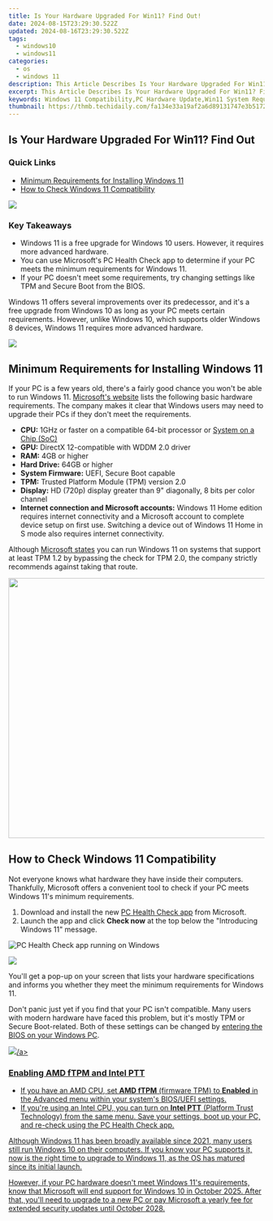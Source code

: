 ```yaml
---
title: Is Your Hardware Upgraded For Win11? Find Out!
date: 2024-08-15T23:29:30.522Z
updated: 2024-08-16T23:29:30.522Z
tags:
  - windows10
  - windows11
categories:
  - os
  - windows 11
description: This Article Describes Is Your Hardware Upgraded For Win11? Find Out!
excerpt: This Article Describes Is Your Hardware Upgraded For Win11? Find Out!
keywords: Windows 11 Compatibility,PC Hardware Update,Win11 System Requirements,Check Hardware for Win11,Upgrade PC For Win11,Meet Win11 System Specs,Determine PC Win11 Readiness
thumbnail: https://thmb.techidaily.com/fa134e33a19af2a6d89131747e3b5172ee7c3295829397bcf7ff50f7e4bad5d7.png
---
```


## Is Your Hardware Upgraded For Win11? Find Out

### Quick Links

* [Minimum Requirements for Installing Windows 11](#minimum-requirements-for-installing-windows-11)
* [How to Check Windows 11 Compatibility](#how-to-check-windows-11-compatibility)

<!-- affiliate ads begin -->
<a href="https://secure.2checkout.com/order/checkout.php?PRODS=33729450&QTY=1&AFFILIATE=108875&CART=1"><img src="https://secure.avangate.com/images/merchant/7f687767ccf20fcea1c9dc4a5adc2326/Digisigner_banner_728_x_90_color_version.png" border="0"></a>
<!-- affiliate ads end -->
### Key Takeaways

* Windows 11 is a free upgrade for Windows 10 users. However, it requires more advanced hardware.
* You can use Microsoft's PC Health Check app to determine if your PC meets the minimum requirements for Windows 11\.
* If your PC doesn't meet some requirements, try changing settings like TPM and Secure Boot from the BIOS.

 Windows 11 offers several improvements over its predecessor, and it's a free upgrade from Windows 10 as long as your PC meets certain requirements. However, unlike Windows 10, which supports older Windows 8 devices, Windows 11 requires more advanced hardware.

<!-- affiliate ads begin -->
<a href="https://secure.2checkout.com/order/checkout.php?PRODS=4620780&QTY=1&AFFILIATE=108875&CART=1"><img src="https://secure.avangate.com/images/merchant/07dd4d5a72f5740ef0f035f201951476/728__90banner.jpg" border="0"></a>
<!-- affiliate ads end -->
## Minimum Requirements for Installing Windows 11

 If your PC is a few years old, there's a fairly good chance you won't be able to run Windows 11\. [Microsoft's website](https://www.microsoft.com/en-us/windows/windows-11-specifications) lists the following basic hardware requirements. The company makes it clear that Windows users may need to upgrade their PCs if they don't meet the requirements.

* **CPU:** 1GHz or faster on a compatible 64-bit processor or [System on a Chip (SoC)](https://www.makeuseof.com/what-is-a-system-on-a-chip-soc/)
* **GPU:** DirectX 12-compatible with WDDM 2.0 driver
* **RAM:** 4GB or higher
* **Hard Drive:** 64GB or higher
* **System Firmware:** UEFI, Secure Boot capable
* **TPM:** Trusted Platform Module (TPM) version 2.0
* **Display:** HD (720p) display greater than 9" diagonally, 8 bits per color channel
* **Internet connection and Microsoft accounts:** Windows 11 Home edition requires internet connectivity and a Microsoft account to complete device setup on first use. Switching a device out of Windows 11 Home in S mode also requires internet connectivity.

 Although [Microsoft states](https://support.microsoft.com/en-us/windows/ways-to-install-windows-11-e0edbbfb-cfc5-4011-868b-2ce77ac7c70e) you can run Windows 11 on systems that support at least TPM 1.2 by bypassing the check for TPM 2.0, the company strictly recommends against taking that route.

<!-- affiliate ads begin -->
<a href="https://ephamedtechinc.pxf.io/c/5597632/2095369/26400" target="_top" id="2095369"><img src="//a.impactradius-go.com/display-ad/26400-2095369" border="0" alt="" width="1024" height="512"/></a><img height="0" width="0" src="https://imp.pxf.io/i/5597632/2095369/26400" style="position:absolute;visibility:hidden;" border="0" />
<!-- affiliate ads end -->
## How to Check Windows 11 Compatibility

 Not everyone knows what hardware they have inside their computers. Thankfully, Microsoft offers a convenient tool to check if your PC meets Windows 11's minimum requirements.

1. Download and install the new [PC Health Check app](https://aka.ms/GetPCHealthCheckApp) from Microsoft.
2. Launch the app and click **Check now** at the top below the "Introducing Windows 11" message.

![PC Health Check app running on Windows](https://static1.makeuseofimages.com/wordpress/wp-content/uploads/2024/02/pc-health-check-app-running-on-windows.png)
<!-- affiliate ads begin -->
<a href="https://store.massmailsoftware.com/order/checkout.php?PRODS=1047974&QTY=1&AFFILIATE=108875&CART=1"><img src="https://secure.avangate.com/images/merchant/dc87c13749315c7217cdc4ac692e704c/banera_for_partners-04_%281%29.jpg" border="0"></a>
<!-- affiliate ads end -->

 You'll get a pop-up on your screen that lists your hardware specifications and informs you whether they meet the minimum requirements for Windows 11\.

 Don't panic just yet if you find that your PC isn't compatible. Many users with modern hardware have faced this problem, but it's mostly TPM or Secure Boot-related. Both of these settings can be changed by [entering the BIOS on your Windows PC](https://www.makeuseof.com/tag/enter-bios-computer/).

<!-- affiliate ads begin -->
<a href="https://store.nero.com/order/checkout.php?PRODS=4729507&QTY=1&AFFILIATE=108875&CART=1"><img src="https://www.nero.com/nero-com-wAssets/img/banners/2023/TIU/Nero_TuneItUp_Screen_2.webp" border="0">/a>
<!-- affiliate ads end -->
### Enabling AMD fTPM and Intel PTT

* If you have an AMD CPU, set **AMD fTPM** (firmware TPM) to **Enabled** in the Advanced menu within your system's BIOS/UEFI settings.
* If you're using an Intel CPU, you can turn on **Intel PTT** (Platform Trust Technology) from the same menu. Save your settings, boot up your PC, and re-check using the PC Health Check app.

 Although Windows 11 has been broadly available since 2021, many users still run Windows 10 on their computers. If you know your PC supports it, now is the right time to upgrade to Windows 11, as the OS has matured since its initial launch.

 However, if your PC hardware doesn't meet Windows 11's requirements, know that Microsoft will end support for Windows 10 in October 2025\. After that, you'll need to upgrade to a new PC or pay Microsoft a yearly fee for extended security updates until October 2028\.



<ins class="adsbygoogle"
      style="display:block"
      data-ad-client="ca-pub-7571918770474297"
      data-ad-slot="8358498916"
      data-ad-format="auto"
      data-full-width-responsive="true"></ins>



